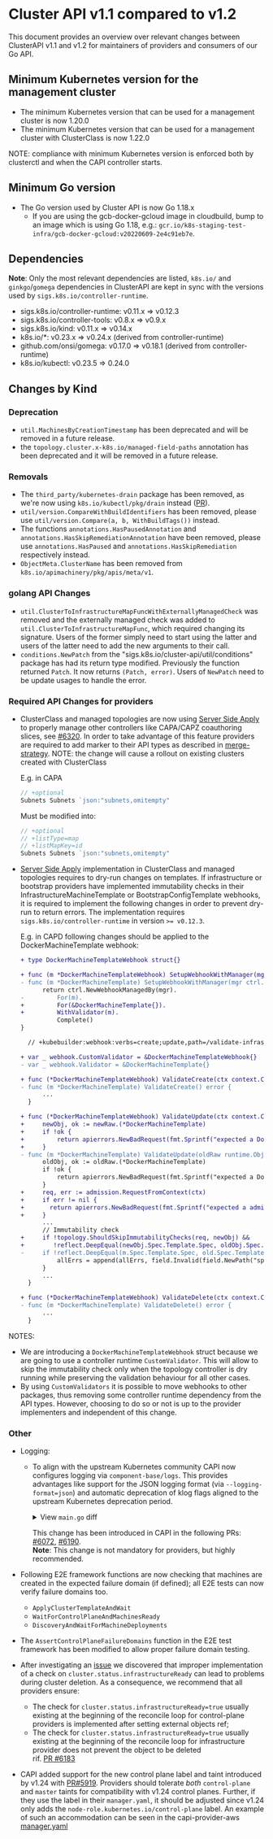 # Cluster API v1.1 compared to v1.2

This document provides an overview over relevant changes between ClusterAPI v1.1 and v1.2 for
maintainers of providers and consumers of our Go API.

## Minimum Kubernetes version for the management cluster

* The minimum Kubernetes version that can be used for a management cluster is now 1.20.0
* The minimum Kubernetes version that can be used for a management cluster with ClusterClass is now 1.22.0

NOTE: compliance with minimum Kubernetes version is enforced both by clusterctl and when the CAPI controller starts. 

## Minimum Go version

* The Go version used by Cluster API is now Go 1.18.x
  * If you are using the gcb-docker-gcloud image in cloudbuild, bump to an image which is using
    Go 1.18, e.g.: `gcr.io/k8s-staging-test-infra/gcb-docker-gcloud:v20220609-2e4c91eb7e`.

## Dependencies

**Note**: Only the most relevant dependencies are listed, `k8s.io/` and `ginkgo`/`gomega` dependencies
in ClusterAPI are kept in sync with the versions used by `sigs.k8s.io/controller-runtime`.

- sigs.k8s.io/controller-runtime: v0.11.x => v0.12.3
- sigs.k8s.io/controller-tools: v0.8.x => v0.9.x
- sigs.k8s.io/kind: v0.11.x => v0.14.x
- k8s.io/*: v0.23.x => v0.24.x (derived from controller-runtime)
- github.com/onsi/gomega: v0.17.0 => v0.18.1 (derived from controller-runtime)
- k8s.io/kubectl: v0.23.5 => 0.24.0

## Changes by Kind

### Deprecation

* `util.MachinesByCreationTimestamp` has been deprecated and will be removed in a future release.
* the `topology.cluster.x-k8s.io/managed-field-paths` annotation has been deprecated and it will be removed in a future release.

### Removals
* The `third_party/kubernetes-drain` package has been removed, as we're now using `k8s.io/kubectl/pkg/drain` instead ([PR](https://github.com/kubernetes-sigs/cluster-api/pull/5440)).
* `util/version.CompareWithBuildIdentifiers` has been removed, please use `util/version.Compare(a, b, WithBuildTags())` instead.
* The functions `annotations.HasPausedAnnotation` and `annotations.HasSkipRemediationAnnotation` have been removed, please use
  `annotations.HasPaused` and `annotations.HasSkipRemediation` respectively instead.
* `ObjectMeta.ClusterName` has been removed from `k8s.io/apimachinery/pkg/apis/meta/v1`.

### golang API Changes

- `util.ClusterToInfrastructureMapFuncWithExternallyManagedCheck` was removed and the externally managed check was added to `util.ClusterToInfrastructureMapFunc`, which required changing its signature.
   Users of the former simply need to start using the latter and users of the latter need to add the new arguments to their call.
- `conditions.NewPatch` from the "sigs.k8s.io/cluster-api/util/conditions" package has had its return type modified. Previously the function returned `Patch`. It now returns `(Patch, error)`. Users of `NewPatch` need to be update usages to handle the error.

### Required API Changes for providers

- ClusterClass and managed topologies are now using [Server Side Apply](https://kubernetes.io/docs/reference/using-api/server-side-apply/) 
  to properly manage other controllers like CAPA/CAPZ coauthoring slices, see [#6320](https://github.com/kubernetes-sigs/cluster-api/issues/6320).
  In order to take advantage of this feature providers are required to add marker to their API types as described in
  [merge-strategy](https://kubernetes.io/docs/reference/using-api/server-side-apply/#merge-strategy).
  NOTE: the change will cause a rollout on existing clusters created with ClusterClass

  E.g. in CAPA

  ```go
  // +optional
  Subnets Subnets `json:"subnets,omitempty"
  ```
  Must be modified into:

  ```go
  // +optional
  // +listType=map
  // +listMapKey=id
  Subnets Subnets `json:"subnets,omitempty"
  ```

- [Server Side Apply](https://kubernetes.io/docs/reference/using-api/server-side-apply/) implementation in ClusterClass and managed topologies
  requires to dry-run changes on templates. If infrastructure or bootstrap providers have implemented immutability checks
  in their InfrastructureMachineTemplate or BootstrapConfigTemplate webhooks,
  it is required to implement the following changes in order to prevent dry-run to return errors.
  The implementation requires `sigs.k8s.io/controller-runtime` in version `>= v0.12.3`.

  E.g. in CAPD following changes should be applied to the DockerMachineTemplate webhook:

  ```diff
  + type DockerMachineTemplateWebhook struct{}

  + func (m *DockerMachineTemplateWebhook) SetupWebhookWithManager(mgr ctrl.Manager) error {
  - func (m *DockerMachineTemplate) SetupWebhookWithManager(mgr ctrl.Manager) error {
        return ctrl.NewWebhookManagedBy(mgr).
  -         For(m).
  +         For(&DockerMachineTemplate{}).
  +         WithValidator(m).
            Complete()
  }

    // +kubebuilder:webhook:verbs=create;update,path=/validate-infrastructure-cluster-x-k8s-io-v1beta1-dockermachinetemplate,mutating=false,failurePolicy=fail,matchPolicy=Equivalent,groups=infrastructure.cluster.x-k8s.io,resources=dockermachinetemplates,versions=v1beta1,name=validation.dockermachinetemplate.infrastructure.cluster.x-k8s.io,sideEffects=None,admissionReviewVersions=v1;v1beta1

  + var _ webhook.CustomValidator = &DockerMachineTemplateWebhook{}
  - var _ webhook.Validator = &DockerMachineTemplate{}

  + func (*DockerMachineTemplateWebhook) ValidateCreate(ctx context.Context, _ runtime.Object) error {
  - func (m *DockerMachineTemplate) ValidateCreate() error {
        ...
    }

  + func (*DockerMachineTemplateWebhook) ValidateUpdate(ctx context.Context, oldRaw runtime.Object, newRaw runtime.Object) error {
  +     newObj, ok := newRaw.(*DockerMachineTemplate)
  +     if !ok {
  +         return apierrors.NewBadRequest(fmt.Sprintf("expected a DockerMachineTemplate but got a %T", newRaw))
  +     }
  - func (m *DockerMachineTemplate) ValidateUpdate(oldRaw runtime.Object) error {
        oldObj, ok := oldRaw.(*DockerMachineTemplate)
        if !ok {
            return apierrors.NewBadRequest(fmt.Sprintf("expected a DockerMachineTemplate but got a %T", oldRaw))
        }
  +     req, err := admission.RequestFromContext(ctx)
  +     if err != nil {
  +       return apierrors.NewBadRequest(fmt.Sprintf("expected a admission.Request inside context: %v", err))
  +     }
        ...
        // Immutability check
  +     if !topology.ShouldSkipImmutabilityChecks(req, newObj) &&
  +        !reflect.DeepEqual(newObj.Spec.Template.Spec, oldObj.Spec.Template.Spec) {
  -     if !reflect.DeepEqual(m.Spec.Template.Spec, old.Spec.Template.Spec) {
            allErrs = append(allErrs, field.Invalid(field.NewPath("spec", "template", "spec"), m, dockerMachineTemplateImmutableMsg))
        }
        ...
    }

  + func (*DockerMachineTemplateWebhook) ValidateDelete(ctx context.Context, _ runtime.Object) error {
  - func (m *DockerMachineTemplate) ValidateDelete() error {
        ...
    }
  ```

NOTES:
- We are introducing a `DockerMachineTemplateWebhook` struct because we are going to use a controller runtime
  `CustomValidator`. This will allow to skip the immutability check only when the topology controller is dry running
  while preserving the validation behaviour for all other cases.
- By using `CustomValidators` it is possible to move webhooks to other packages, thus removing some controller
  runtime dependency from the API types. However, choosing to do so or not is up to the provider implementers
  and independent of this change.

### Other

- Logging:
    - To align with the upstream Kubernetes community CAPI now configures logging via `component-base/logs`. 
      This provides advantages like support for the JSON logging format (via `--logging-format=json`) and automatic
      deprecation of klog flags aligned to the upstream Kubernetes deprecation period.
      <details>
      <summary>View <code>main.go</code> diff</summary>

      ```diff
      import (
        ...
      + "k8s.io/component-base/logs"
      + _ "k8s.io/component-base/logs/json/register"
      )

      var (
      	...
      +	logOptions = logs.NewOptions()
      )

      func init() {
      -	klog.InitFlags(nil)

      func InitFlags(fs *pflag.FlagSet) {
      +	logs.AddFlags(fs, logs.SkipLoggingConfigurationFlags())
      +	logOptions.AddFlags(fs)
      
      func main() {
      	...
      	pflag.Parse()
      
      +	if err := logOptions.ValidateAndApply(); err != nil {
      +		setupLog.Error(err, "unable to start manager")
      +		os.Exit(1)
      +	}
      +
      +	// klog.Background will automatically use the right logger.
      +	ctrl.SetLogger(klog.Background())
      -	ctrl.SetLogger(klogr.New())
      ```
      </details>

      This change has been introduced in CAPI in the following PRs: [#6072](https://github.com/kubernetes-sigs/cluster-api/pull/6072), [#6190](https://github.com/kubernetes-sigs/cluster-api/pull/6190).</br>
      **Note**: This change is not mandatory for providers, but highly recommended.

- Following E2E framework functions are now checking that machines are created in the expected failure domain (if defined);
  all E2E tests can now verify failure domains too.
  - `ApplyClusterTemplateAndWait`
  - `WaitForControlPlaneAndMachinesReady`
  - `DiscoveryAndWaitForMachineDeployments`
- The `AssertControlPlaneFailureDomains` function in the E2E test framework has been modified to allow proper failure domain testing.

- After investigating an [issue](https://github.com/kubernetes-sigs/cluster-api/issues/6006) we discovered that improper implementation of a check on `cluster.status.infrastructureReady` can lead to problems during cluster deletion. As a consequence, we recommend that all providers ensure:
  - The check for `cluster.status.infrastructureReady=true` usually existing at the beginning of the reconcile loop for control-plane providers is implemented after setting external objects ref;
  - The check for `cluster.status.infrastructureReady=true` usually existing  at the beginning of the reconcile loop for infrastructure provider does not prevent the object to be deleted  
rif. [PR #6183](https://github.com/kubernetes-sigs/cluster-api/pull/6183)

- CAPI added support for the new control plane label and taint introduced by v1.24 with [PR#5919](https://github.com/kubernetes-sigs/cluster-api/pull/5919).
  Providers should tolerate _both_ `control-plane` and `master` taints for compatibility with v1.24 control planes.
  Further, if they use the label in their `manager.yaml`, it should be adjusted since v1.24 only adds the `node-role.kubernetes.io/control-plane` label.
  An example of such an accommodation can be seen in the capi-provider-aws [manager.yaml][aws-manager-yaml-a69181]

[aws-manager-yaml-a69181]: https://github.com/kubernetes-sigs/cluster-api-provider-aws/blob/a691817f0ea6e8e6624e3c748b33d0058c061fd7/config/manager/manager.yaml?rgh-link-date=2022-02-17T20%3A09%3A43Z#L52